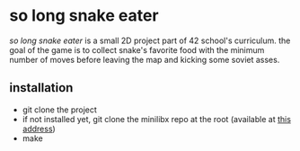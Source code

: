 # so long snake eater
*so long snake eater* is a small 2D project part of 42 school's curriculum. the goal of the game is to collect snake's favorite food 
with the minimum number of moves before leaving the map and kicking some soviet asses.

## installation
* git clone the project
* if not installed yet, git clone the minilibx repo at the root (available at [this address](https://github.com/42Paris/minilibx-linux.git))
* make
